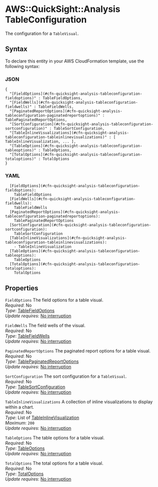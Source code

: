 # AWS::QuickSight::Analysis TableConfiguration<a name="aws-properties-quicksight-analysis-tableconfiguration"></a>

The configuration for a `TableVisual`\.

## Syntax<a name="aws-properties-quicksight-analysis-tableconfiguration-syntax"></a>

To declare this entity in your AWS CloudFormation template, use the following syntax:

### JSON<a name="aws-properties-quicksight-analysis-tableconfiguration-syntax.json"></a>

```
{
  "[FieldOptions](#cfn-quicksight-analysis-tableconfiguration-fieldoptions)" : TableFieldOptions,
  "[FieldWells](#cfn-quicksight-analysis-tableconfiguration-fieldwells)" : TableFieldWells,
  "[PaginatedReportOptions](#cfn-quicksight-analysis-tableconfiguration-paginatedreportoptions)" : TablePaginatedReportOptions,
  "[SortConfiguration](#cfn-quicksight-analysis-tableconfiguration-sortconfiguration)" : TableSortConfiguration,
  "[TableInlineVisualizations](#cfn-quicksight-analysis-tableconfiguration-tableinlinevisualizations)" : [ TableInlineVisualization, ... ],
  "[TableOptions](#cfn-quicksight-analysis-tableconfiguration-tableoptions)" : TableOptions,
  "[TotalOptions](#cfn-quicksight-analysis-tableconfiguration-totaloptions)" : TotalOptions
}
```

### YAML<a name="aws-properties-quicksight-analysis-tableconfiguration-syntax.yaml"></a>

```
  [FieldOptions](#cfn-quicksight-analysis-tableconfiguration-fieldoptions): 
    TableFieldOptions
  [FieldWells](#cfn-quicksight-analysis-tableconfiguration-fieldwells): 
    TableFieldWells
  [PaginatedReportOptions](#cfn-quicksight-analysis-tableconfiguration-paginatedreportoptions): 
    TablePaginatedReportOptions
  [SortConfiguration](#cfn-quicksight-analysis-tableconfiguration-sortconfiguration): 
    TableSortConfiguration
  [TableInlineVisualizations](#cfn-quicksight-analysis-tableconfiguration-tableinlinevisualizations): 
    - TableInlineVisualization
  [TableOptions](#cfn-quicksight-analysis-tableconfiguration-tableoptions): 
    TableOptions
  [TotalOptions](#cfn-quicksight-analysis-tableconfiguration-totaloptions): 
    TotalOptions
```

## Properties<a name="aws-properties-quicksight-analysis-tableconfiguration-properties"></a>

`FieldOptions`  <a name="cfn-quicksight-analysis-tableconfiguration-fieldoptions"></a>
The field options for a table visual\.  
*Required*: No  
*Type*: [TableFieldOptions](aws-properties-quicksight-analysis-tablefieldoptions.md)  
*Update requires*: [No interruption](https://docs.aws.amazon.com/AWSCloudFormation/latest/UserGuide/using-cfn-updating-stacks-update-behaviors.html#update-no-interrupt)

`FieldWells`  <a name="cfn-quicksight-analysis-tableconfiguration-fieldwells"></a>
The field wells of the visual\.  
*Required*: No  
*Type*: [TableFieldWells](aws-properties-quicksight-analysis-tablefieldwells.md)  
*Update requires*: [No interruption](https://docs.aws.amazon.com/AWSCloudFormation/latest/UserGuide/using-cfn-updating-stacks-update-behaviors.html#update-no-interrupt)

`PaginatedReportOptions`  <a name="cfn-quicksight-analysis-tableconfiguration-paginatedreportoptions"></a>
The paginated report options for a table visual\.  
*Required*: No  
*Type*: [TablePaginatedReportOptions](aws-properties-quicksight-analysis-tablepaginatedreportoptions.md)  
*Update requires*: [No interruption](https://docs.aws.amazon.com/AWSCloudFormation/latest/UserGuide/using-cfn-updating-stacks-update-behaviors.html#update-no-interrupt)

`SortConfiguration`  <a name="cfn-quicksight-analysis-tableconfiguration-sortconfiguration"></a>
The sort configuration for a `TableVisual`\.  
*Required*: No  
*Type*: [TableSortConfiguration](aws-properties-quicksight-analysis-tablesortconfiguration.md)  
*Update requires*: [No interruption](https://docs.aws.amazon.com/AWSCloudFormation/latest/UserGuide/using-cfn-updating-stacks-update-behaviors.html#update-no-interrupt)

`TableInlineVisualizations`  <a name="cfn-quicksight-analysis-tableconfiguration-tableinlinevisualizations"></a>
A collection of inline visualizations to display within a chart\.  
*Required*: No  
*Type*: List of [TableInlineVisualization](aws-properties-quicksight-analysis-tableinlinevisualization.md)  
*Maximum*: `200`  
*Update requires*: [No interruption](https://docs.aws.amazon.com/AWSCloudFormation/latest/UserGuide/using-cfn-updating-stacks-update-behaviors.html#update-no-interrupt)

`TableOptions`  <a name="cfn-quicksight-analysis-tableconfiguration-tableoptions"></a>
The table options for a table visual\.  
*Required*: No  
*Type*: [TableOptions](aws-properties-quicksight-analysis-tableoptions.md)  
*Update requires*: [No interruption](https://docs.aws.amazon.com/AWSCloudFormation/latest/UserGuide/using-cfn-updating-stacks-update-behaviors.html#update-no-interrupt)

`TotalOptions`  <a name="cfn-quicksight-analysis-tableconfiguration-totaloptions"></a>
The total options for a table visual\.  
*Required*: No  
*Type*: [TotalOptions](aws-properties-quicksight-analysis-totaloptions.md)  
*Update requires*: [No interruption](https://docs.aws.amazon.com/AWSCloudFormation/latest/UserGuide/using-cfn-updating-stacks-update-behaviors.html#update-no-interrupt)